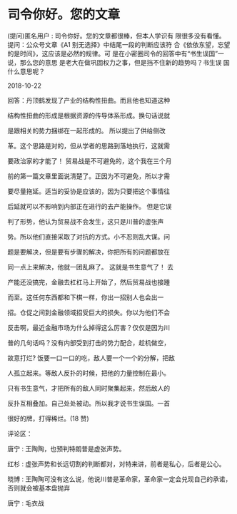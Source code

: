 # 司令你好。您的文章

(提问)匿名用户 : 司令你好。您的文章都很棒，但本人学识有 限很多没有看懂。 提问：公众号文章《A1 别无选择》中结尾一段的判断应该符 合《依依东望，忘望的是时间》，这应该是必然的规律。可 是在小密圈司令的回答中有“书生误国”一说，那么您的意思 是老大在做巩固权力之事，但是挡不住新的趋势吗？书生误 国什么意思呢？

2018-10-22

回答：丹顶鹤发现了产业的结构性扭曲。而且他也知道这种

结构性扭曲的形成是根据资源的传导体系形成。换句话说就

是跟相关的势力捆绑在一起形成的。 所以提出了供给侧改

革。这个思路是对的，但从学者的思路到落地执行，这就需

要政治家的才能了！ 贸易战是不可避免的，这个我在三个月

前的第一篇文章里面说清楚了。正因为不可避免，所以才需

要尽量拖延。适当的妥协是应该的，因为只要把这个事情往

后延就可以不影响到内部正在进行的去产能操作。 但是它误

判了形势，他认为贸易战不会发生，这只是川普的虚张声

势。所以他们直接采取了对抗的方式。小不忍则乱大谋。问

题是要解决，但是要有步骤的解决，你把所有的问题都放在

同一点上来解决，他就一团乱麻了。 这就是书生意气了！ 去

产能还没搞完，金融去杠杠马上开始了，然后贸易战也接踵

而至。这任何东西都和下棋一样，你出一招别人也会出一

招。仓促之间到金融领域招受巨大的损失。你以为他们不会

反击啊，最近金融市场为什么掉得这么厉害？仅仅是因为川

普的几句话吗？没有内部受到打击的势力配合，趁机做空，

故意打烂? 饭要一口一口的吃，敌人要一个一个的分解，把敌

人孤立起来。等敌人反扑的时候，把他的力量控制在最小。

只有书生意气，才把所有的敌人同时聚集起来，然后敌人的

反扑互相叠加。自己处处被动。所以我才说书生误国。一首

很好的牌，打得稀烂。(18 赞)

评论区：

唐宁 : 王陶陶，也预判特朗普是虚张声势。

红杉 : 虚张声势和长远切割的判断都对，对特来讲，前者是私心，后者是公心。

晓博 : 王陶陶可没有这么说，他说川普是革命家，革命家一定会兑现自己的承诺，否则就会被基本盘抛弃

唐宁 : 毛衣战